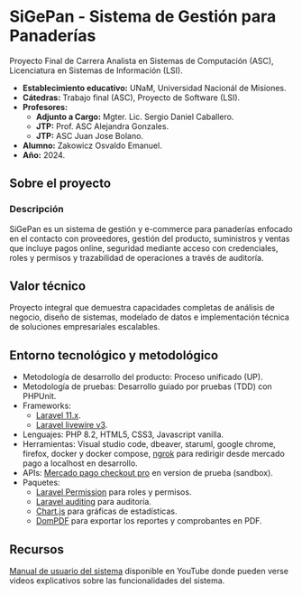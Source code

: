 # SiGePan - Sistema de Gestión para Panaderías

Proyecto Final de Carrera  Analista en Sistemas de Computación (ASC), Licenciatura en Sistemas de Información (LSI).

- **Establecimiento educativo:** UNaM, Universidad Nacionál de Misiones.
- **Cátedras:** Trabajo final (ASC), Proyecto de Software (LSI).
- **Profesores:**
  - **Adjunto a Cargo:** Mgter. Lic. Sergio Daniel Caballero.
  - **JTP:** Prof. ASC Alejandra Gonzales.
  - **JTP:** ASC Juan Jose Bolano.
- **Alumno:** Zakowicz Osvaldo Emanuel.
- **Año:** 2024.

## Sobre el proyecto

### Descripción

SiGePan es un sistema de gestión y e-commerce para panaderías enfocado en el contacto con proveedores, gestión del producto, suministros y ventas que incluye pagos online, seguridad mediante acceso con credenciales, roles y permisos y trazabilidad de operaciones a través de auditoría.

## Valor técnico

Proyecto integral que demuestra capacidades completas de análisis de negocio, diseño de sistemas, modelado de datos e implementación técnica de soluciones empresariales escalables.

## Entorno tecnológico y metodológico

- Metodología de desarrollo del producto: Proceso unificado (UP).
- Metodología de pruebas: Desarrollo guiado por pruebas (TDD) con PHPUnit.
- Frameworks:
  - [Laravel 11.x](https://laravel.com/docs/11.x).
  - [Laravel livewire v3](https://livewire.laravel.com/).
- Lenguajes: PHP 8.2, HTML5, CSS3, Javascript vanilla.
- Herramientas: Visual studio code, dbeaver, staruml, google chrome, firefox, docker y docker compose, [ngrok](https://ngrok.com/) para redirigir desde mercado pago a localhost en desarrollo.
- APIs: [Mercado pago checkout pro](https://www.mercadopago.com.ar/developers/es/docs/checkout-pro/overview) en version de prueba (sandbox).
- Paquetes:
  - [Laravel Permission](https://spatie.be/docs/laravel-permission/v6/introduction) para roles y permisos.
  - [Laravel auditing](https://laravel-auditing.com/) para auditoría.
  - [Chart.js](https://www.chartjs.org/) para gráficas de estadísticas.
  - [DomPDF](https://github.com/barryvdh/laravel-dompdf) para exportar los reportes y comprobantes en PDF.

## Recursos

[Manual de usuario del sistema](https://www.youtube.com/playlist?list=PLox7J60odDImzx_YJPqFpY22T_ALTyqXd) disponible en YouTube donde pueden verse videos explicativos sobre las funcionalidades del sistema.
